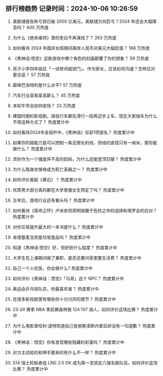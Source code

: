 
## 排行榜趋势 记录时间：2024-10-06 10:26:59
  
  1. 美联储报告称亏损已破 2000 亿美元，美联储为何巨亏？2024 年还会大幅降息吗？ 600 万热度
    
  2. 为什么《绝命毒师》里的老白不再演戏了？ 263 万热度
    
  3. 如何看待 2024 年国庆长假期间离岸人民币对美元大幅贬值？ 168 万热度
    
  4. 《黑神话:悟空》这款游戏中哪个角色的刻画颠覆了你的想象？ 59 万热度
    
  5. 孩子小学四年级后「一进房间就锁门」，作为家长，应该如何沟通？怎样应对更合适？ 57 万热度
    
  6. 巅峰巴洛特利是什么水平? 57 万热度
    
  7. 汽车行业容易拿高薪么？ 45 万热度
    
  8. 本轮牛市会如何收场？ 33 万热度
    
  9. 建国时期的影视剧，骑自行车都先滑行一段再迈步上车，现在大家骑车为什么不用这种方式了？ 热度累计中
    
  10. 如何看待2024年金摇杆中，《黑神话》仅获1项提名？ 热度累计中
    
  11. 如果你的超能力是可以控制一条无限长的线，但线的直径只有一纳米，那你能做什么？ 热度累计中
    
  12. 灵砂作为一个强度并不高的奶妈，为什么还能登顶日服？ 热度累计中
    
  13. 为什么隐身衣够格成为死亡圣器之一？ 热度累计中
    
  14. 如何评价美剧《黄石》？ 热度累计中
    
  15. 优质男大部分真的都在大学里被女生预定了吗？ 热度累计中
    
  16. 五年后，游戏行业还有看头吗？ 热度累计中
    
  17. 如何看待《宿命之环》卢米安将周明瑞置于危险之中的选择和塔罗会的应对？ 热度累计中
    
  18. 对你交易提升最大的一本书是什么？ 热度累计中
    
  19. 肯德基麦当劳是垃圾食品吗？ 热度累计中
    
  20. 知道《黑神话:悟空》好，但好到什么程度？ 热度累计中
    
  21. 大学生在上课期间做了兼职，是否还要问家里要生活费？ 热度累计中
    
  22. 自己一个人吃饭，你会做什么? 热度累计中
    
  23. 如何评价《黑神话：悟空》「马哥」这个 NPC？ 热度累计中
    
  24. 奥运会乒乓球队员，你最喜欢谁？ 热度累计中
    
  25. 在很多影视剧里有哪些你十分讨厌的情节？ 热度累计中
    
  26. 23-24 赛季 NBA 季前赛森林狼 124:107 湖人，如何评价这场比赛？ 热度累计中
    
  27. 为什么电影里哈利·波特知道自己爸爸欺凌斯内普后却没有一句道歉？ 热度累计中
    
  28. 《黑神话：悟空》你有发现哪些隐藏的彩蛋吗？ 热度累计中
    
  29. 对方主动给的和伸手要来的有什么不一样？ 热度累计中
    
  30. S14 瑞士轮胜者组 LNG 2:0 DK 成为第一支锁定八强名额队伍，如何评价这场比赛？ 热度累计中
    